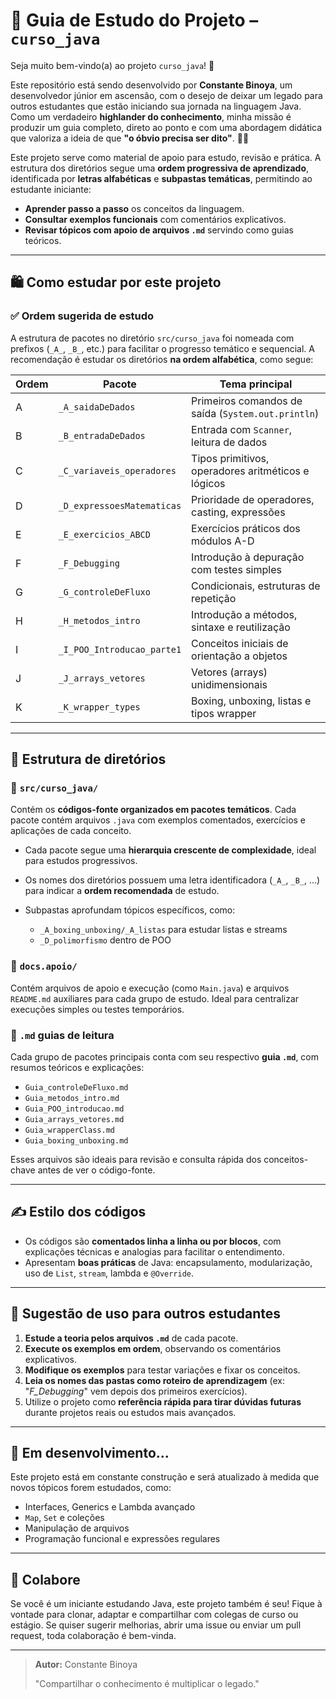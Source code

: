 # 📘 Guia de Estudo do Projeto –`curso_java`

Seja muito bem-vindo(a) ao projeto `curso_java`! 🚀

Este repositório está sendo desenvolvido por **Constante Binoya**, um desenvolvedor júnior em ascensão, com o desejo de deixar um legado para outros estudantes que estão iniciando sua jornada na linguagem Java. Como um verdadeiro **highlander do conhecimento**, minha missão é produzir um guia completo, direto ao ponto e com uma abordagem didática que valoriza a ideia de que **"o óbvio precisa ser dito"**. 🧠✨

Este projeto serve como material de apoio para estudo, revisão e prática. A estrutura dos diretórios segue uma **ordem progressiva de aprendizado**, identificada por **letras alfabéticas** e **subpastas temáticas**, permitindo ao estudante iniciante:

* **Aprender passo a passo** os conceitos da linguagem.
* **Consultar exemplos funcionais** com comentários explicativos.
* **Revisar tópicos com apoio de arquivos `.md`** servindo como guias teóricos.

---

## 🛍️ Como estudar por este projeto

### ✅ **Ordem sugerida de estudo**

A estrutura de pacotes no diretório `src/curso_java` foi nomeada com prefixos (`_A_`, `_B_`, etc.) para facilitar o progresso temático e sequencial. A recomendação é estudar os diretórios **na ordem alfabética**, como segue:

| Ordem | Pacote                     | Tema principal                                     |
| ----- | -------------------------- | -------------------------------------------------- |
| A     | `_A_saidaDeDados`          | Primeiros comandos de saída (`System.out.println`) |
| B     | `_B_entradaDeDados`        | Entrada com `Scanner`, leitura de dados            |
| C     | `_C_variaveis_operadores`  | Tipos primitivos, operadores aritméticos e lógicos |
| D     | `_D_expressoesMatematicas` | Prioridade de operadores, casting, expressões      |
| E     | `_E_exercicios_ABCD`       | Exercícios práticos dos módulos A-D                |
| F     | `_F_Debugging`             | Introdução à depuração com testes simples          |
| G     | `_G_controleDeFluxo`       | Condicionais, estruturas de repetição              |
| H     | `_H_metodos_intro`         | Introdução a métodos, sintaxe e reutilização       |
| I     | `_I_POO_Introducao_parte1` | Conceitos iniciais de orientação a objetos         |
| J     | `_J_arrays_vetores`        | Vetores (arrays) unidimensionais                   |
| K     | `_K_wrapper_types`         | Boxing, unboxing, listas e tipos wrapper           |

---

## 🧱 Estrutura de diretórios

### 📁 `src/curso_java/`

Contém os **códigos-fonte organizados em pacotes temáticos**. Cada pacote contém arquivos `.java` com exemplos comentados, exercícios e aplicações de cada conceito.

* Cada pacote segue uma **hierarquia crescente de complexidade**, ideal para estudos progressivos.
* Os nomes dos diretórios possuem uma letra identificadora (`_A_`, `_B_`, ...) para indicar a **ordem recomendada** de estudo.
* Subpastas aprofundam tópicos específicos, como:

    * `_A_boxing_unboxing/_A_listas` para estudar listas e streams
    * `_D_polimorfismo` dentro de POO

### 📁 `docs.apoio/`

Contém arquivos de apoio e execução (como `Main.java`) e arquivos `README.md` auxiliares para cada grupo de estudo. Ideal para centralizar execuções simples ou testes temporários.

### 📁 `.md` guias de leitura

Cada grupo de pacotes principais conta com seu respectivo **guia `.md`**, com resumos teóricos e explicações:

* `Guia_controleDeFluxo.md`
* `Guia_metodos_intro.md`
* `Guia_POO_introducao.md`
* `Guia_arrays_vetores.md`
* `Guia_wrapperClass.md`
* `Guia_boxing_unboxing.md`

Esses arquivos são ideais para revisão e consulta rápida dos conceitos-chave antes de ver o código-fonte.

---

## ✍️ Estilo dos códigos

* Os códigos são **comentados linha a linha ou por blocos**, com explicações técnicas e analogias para facilitar o entendimento.
* Apresentam **boas práticas** de Java: encapsulamento, modularização, uso de `List`, `stream`, lambda e `@Override`.

---

## 📌 Sugestão de uso para outros estudantes

1. **Estude a teoria pelos arquivos `.md`** de cada pacote.
2. **Execute os exemplos em ordem**, observando os comentários explicativos.
3. **Modifique os exemplos** para testar variações e fixar os conceitos.
4. **Leia os nomes das pastas como roteiro de aprendizagem** (ex: "*F\_Debugging*" vem depois dos primeiros exercícios).
5. Utilize o projeto como **referência rápida para tirar dúvidas futuras** durante projetos reais ou estudos mais avançados.

---

## 🚧 Em desenvolvimento...

Este projeto está em constante construção e será atualizado à medida que novos tópicos forem estudados, como:

* Interfaces, Generics e Lambda avançado
* `Map`, `Set` e coleções
* Manipulação de arquivos
* Programação funcional e expressões regulares

---

## 🤝 Colabore

Se você é um iniciante estudando Java, este projeto também é seu!
Fique à vontade para clonar, adaptar e compartilhar com colegas de curso ou estágio.
Se quiser sugerir melhorias, abrir uma issue ou enviar um pull request, toda colaboração é bem-vinda.

---

> **Autor:** Constante Binoya
>
> "Compartilhar o conhecimento é multiplicar o legado."
